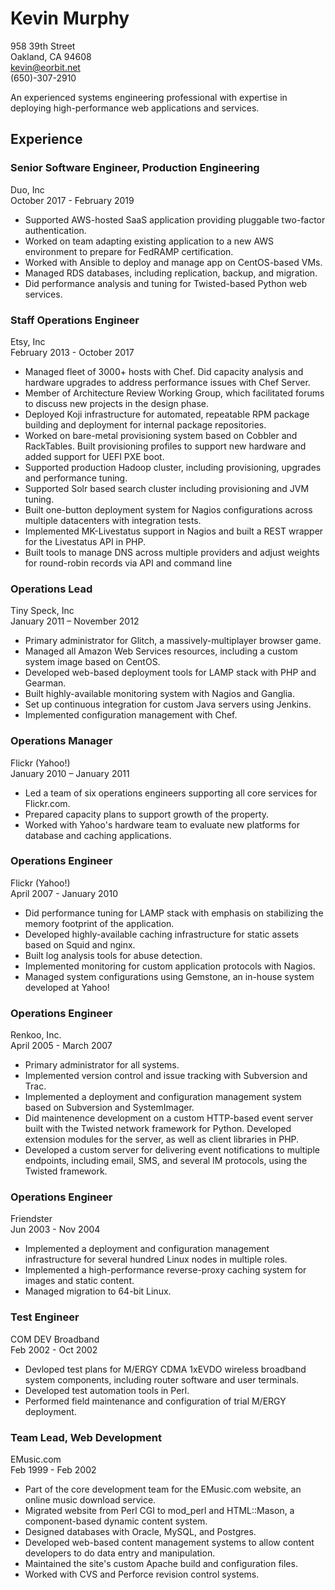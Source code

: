 # Kevin Murphy

958 39th Street  
Oakland, CA 94608  
kevin@eorbit.net  
(650)-307-2910  

An experienced systems engineering professional with expertise in deploying high-performance web applications and services.

## Experience

### Senior Software Engineer, Production Engineering
Duo, Inc  
October 2017 - February 2019

 * Supported AWS-hosted SaaS application providing pluggable two-factor authentication.
 * Worked on team adapting existing application to a new AWS environment to prepare for FedRAMP certification.
 * Worked with Ansible to deploy and manage app on CentOS-based VMs.
 * Managed RDS databases, including replication, backup, and migration.
 * Did performance analysis and tuning for Twisted-based Python web services.

### Staff Operations Engineer
Etsy, Inc  
February 2013 - October 2017

 * Managed fleet of 3000+ hosts with Chef. Did capacity analysis and hardware upgrades to address performance issues with Chef Server.
 * Member of Architecture Review Working Group, which facilitated forums to discuss new projects in the design phase.
 * Deployed Koji infrastructure for automated, repeatable RPM package building and deployment for internal package repositories.
 * Worked on bare-metal provisioning system based on Cobbler and RackTables.
      Built provisioning profiles to support new hardware and added support for UEFI PXE boot.
 * Supported production Hadoop cluster, including provisioning, upgrades and performance tuning.
 * Supported Solr based search cluster including provisioning and JVM tuning.
 * Built one-button deployment system for Nagios configurations across multiple  datacenters with integration tests.
 * Implemented MK-Livestatus support in Nagios and built a REST wrapper for the Livestatus API in PHP.
 * Built tools to manage DNS across multiple providers and adjust weights for round-robin records via API and command line

### Operations Lead
Tiny Speck, Inc  
January 2011 – November 2012

 * Primary administrator for Glitch, a massively-multiplayer browser game.
 * Managed all Amazon Web Services resources, including a custom system image based on CentOS.
 * Developed web-based deployment tools for LAMP stack with PHP and Gearman.
 * Built highly-available monitoring system with Nagios and Ganglia.
 * Set up continuous integration for custom Java servers using Jenkins.
 * Implemented configuration management with Chef.

### Operations Manager
Flickr (Yahoo!)  
January 2010 – January 2011

 * Led a team of six operations engineers supporting all core services for Flickr.com.
 * Prepared capacity plans to support growth of the property.
 * Worked with Yahoo's hardware team to evaluate new platforms for database and caching applications.

### Operations Engineer
Flickr (Yahoo!)  
April 2007 - January 2010

 * Did performance tuning for LAMP stack with emphasis on stabilizing the memory footprint of the application.
 * Developed highly-available caching infrastructure for static assets based on Squid and nginx.
 * Built log analysis tools for abuse detection.
 * Implemented monitoring for custom application protocols with Nagios.
 * Managed system configurations using Gemstone, an in-house system developed at Yahoo!

### Operations Engineer
Renkoo, Inc.  
April 2005 - March 2007

 * Primary administrator for all systems.
 * Implemented version control and issue tracking with Subversion and Trac.
 * Implemented a deployment and configuration management system based on Subversion and SystemImager.
 * Did maintenence development on a custom HTTP-based event server built with the Twisted network framework for Python. Developed extension modules for the server, as well as client libraries in PHP.
 * Developed a custom server for delivering event notifications to multiple endpoints, including email, SMS, and several IM protocols, using the Twisted framework.

### Operations Engineer
Friendster  
Jun 2003 - Nov 2004

 * Implemented a deployment and configuration management infrastructure for several hundred Linux nodes in multiple roles.
 * Implemented a high-performance reverse-proxy caching system for images and static content.
 * Managed migration to 64-bit Linux.

### Test Engineer
COM DEV Broadband  
Feb 2002 - Oct 2002

 * Devloped test plans for M/ERGY CDMA 1xEVDO wireless broadband system components, including router software and user terminals.
 * Developed test automation tools in Perl.
 * Performed field maintenance and configuration of trial M/ERGY deployment.

### Team Lead, Web Development
EMusic.com  
Feb 1999 - Feb 2002

 * Part of the core development team for the EMusic.com website, an online music download service.
 * Migrated website from Perl CGI to mod_perl and HTML::Mason, a component-based dynamic content system.
 * Designed databases with Oracle, MySQL, and Postgres.
 * Developed web-based content management systems to allow content developers to do data entry and manipulation.
 * Maintained the site's custom Apache build and configuration files.
 * Worked with CVS and Perforce revision control systems. 
